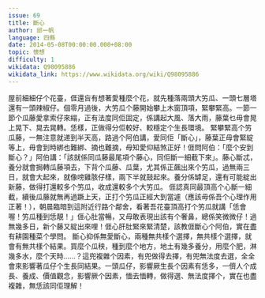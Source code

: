 ```yaml
---
issue: 69
title: 斷心
author: 邱一帆
language: 四縣
date: 2014-05-08T00:00:00.000+08:00
topic: 懷想
difficulty: 1
wikidata: Q98095886
wikidata_link: https://www.wikidata.org/wiki/Q98095886
---
```

屋前細細仔个花臺，𠊎還吂有想著愛種麼个花，就先種落兩頭大竻瓜、一頭七層塔還有一頭辣椒仔。個零月過後，大竻瓜个藤開始攀上木窗頂項，緊攀緊高。一節一節个瓜藤愛拿索仔來䌈，正有法度同佢固定，係講起大風、落大雨，藤葉乜毋會晃上晃下、晃去晃轉。恁樣，正做得分佢較好、較穩定个生長環境。
緊攀緊高个竻瓜藤，一無注意就递到半天高，路過个阿伯講，愛同佢「斷心」，藤葉正毋會緊綻等上，毋會到時綁也難綁、摘也難摘，毋知愛仰結煞正好！𠊎問阿伯：「麼个安到斷心？」阿伯講：「該就係同瓜藤最尾項个藤心，同佢斷一細截下來」。藤心斷忒，養分就會挶轉瓜藤項去，下背个瓜藤、瓜葉，尤其係正飆出來个竻瓜，過無兩三日，就會大起來，就像嗙雞胲仔樣，兩下半就鼓起來。養分係罅足，還有可能綻出新藤，做得打還較多个竻瓜，收成還較多个大竻瓜。
𠊎認真同最頂高个心斷一細截，續後瓜藤就無再過蹶上天，正打个竻瓜正經大到當遽（應該毋係吾个心理作用正著！），朝晨臨暗到這附近行路个鄰舍，看著吾花臺頂高打个竻瓜就講「恁會喔！竻瓜種到恁靚！」𠊎心肚當暢，又毋敢表現出該有个奢鼻，總係笑微微仔！過無幾多日，新个藤又綻出來哩！𠊎心肝肚緊來緊清楚，該教𠊎斷心个阿伯，實在盡有耕園種菜个學問。
斷心抑係無愛斷心，兩種無共樣个選擇，無共樣个選擇，就會有無共樣个結果。買麼个瓜秧，種到麼个地方，地土有幾多養分，用麼个肥，淋幾多水，麼个天時……？這兜複雜个因素，有兜做得去擇，有兜無法度去選，全全會來影響著瓜仔个生長同結果。一頭瓜仔，影響厥生長个因素有恁多，一儕人个成長、養成、價值觀念，影響厥个因素，愐去愐轉，做得選、無法度擇个，實在也盡複雜，無恁該同佢理解！